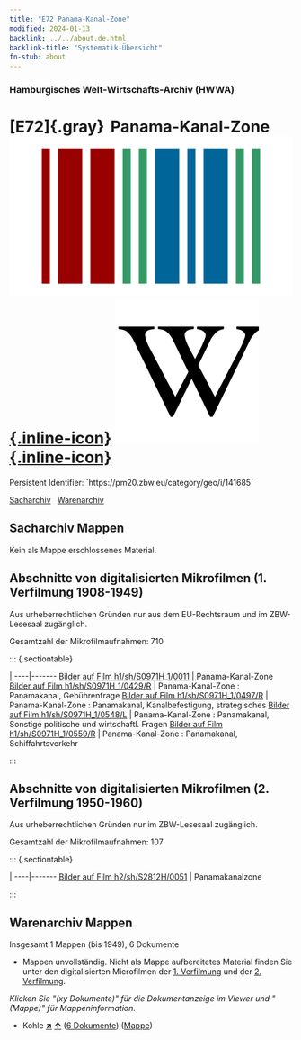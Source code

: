 ```yaml
---
title: "E72 Panama-Kanal-Zone"
modified: 2024-01-13
backlink: ../../about.de.html
backlink-title: "Systematik-Übersicht"
fn-stub: about
---
```


### Hamburgisches Welt-Wirtschafts-Archiv (HWWA)

# [E72]{.gray}&#8201; Panama-Kanal-Zone &#160; [![Wikidata](/images/Wikidata-logo.svg "Wikidata"){.inline-icon}](http://www.wikidata.org/entity/Q498979) [![Wikipedia](/images/Wikipedia-W.svg "Wikipedia"){.inline-icon}](https://de.wikipedia.org/wiki/Panamakanalzone)

<div class="hint">Persistent Identifier: `https://pm20.zbw.eu/category/geo/i/141685`</div>




[Sacharchiv](#sacharchiv-mappen) &#160; [Warenarchiv](#warenarchiv-mappen)





## Sacharchiv Mappen








Kein als Mappe erschlossenes Material.



<a id="filmsections" />

## Abschnitte von digitalisierten Mikrofilmen (1. Verfilmung 1908-1949)

<p>Aus urheberrechtlichen Gründen nur aus dem EU-Rechtsraum und im ZBW-Lesesaal zugänglich.</p>


<p>Gesamtzahl der Mikrofilmaufnahmen: 710</p>





::: {.sectiontable}

 | 
----|-------
<a class="btn" href="https://pm20.zbw.eu/film/h1/sh/S0971H_1/0011" rel="nofollow">Bilder auf Film h1/sh/S0971H_1/0011</a> | Panama-Kanal-Zone
<a class="btn" href="https://pm20.zbw.eu/film/h1/sh/S0971H_1/0429/R" rel="nofollow">Bilder auf Film h1/sh/S0971H_1/0429/R</a> | Panama-Kanal-Zone : Panamakanal, Gebührenfrage
<a class="btn" href="https://pm20.zbw.eu/film/h1/sh/S0971H_1/0497/R" rel="nofollow">Bilder auf Film h1/sh/S0971H_1/0497/R</a> | Panama-Kanal-Zone : Panamakanal, Kanalbefestigung, strategisches
<a class="btn" href="https://pm20.zbw.eu/film/h1/sh/S0971H_1/0548/L" rel="nofollow">Bilder auf Film h1/sh/S0971H_1/0548/L</a> | Panama-Kanal-Zone : Panamakanal, Sonstige politische und wirtschaftl. Fragen
<a class="btn" href="https://pm20.zbw.eu/film/h1/sh/S0971H_1/0559/R" rel="nofollow">Bilder auf Film h1/sh/S0971H_1/0559/R</a> | Panama-Kanal-Zone : Panamakanal, Schiffahrtsverkehr


:::




## Abschnitte von digitalisierten Mikrofilmen (2. Verfilmung 1950-1960)

<p>Aus urheberrechtlichen Gründen nur im ZBW-Lesesaal zugänglich.</p>


<p>Gesamtzahl der Mikrofilmaufnahmen: 107</p>





::: {.sectiontable}

 | 
----|-------
<a class="btn" href="https://pm20.zbw.eu/film/h2/sh/S2812H/0051" rel="nofollow">Bilder auf Film h2/sh/S2812H/0051</a> | Panamakanalzone


:::














## Warenarchiv Mappen










Insgesamt 1 Mappen (bis 1949), 6 Dokumente
- Mappen unvollständig.  Nicht als Mappe aufbereitetes Material finden Sie
unter den digitalisierten Microfilmen der [1. Verfilmung](/film/h1_wa.de.html)
und der [2. Verfilmung](/film/h2_wa.de.html).

_Klicken Sie "(xy Dokumente)" für die Dokumentanzeige im Viewer und "(Mappe)" für Mappeninformation._



- Kohle [**&nearr;**](../../../ware/i/143120/about.de.html "Kohle (XXX in der ganzen Welt)") [**&uarr;**](../../../ware/about.de.html#PRB02.01 "Warensystematik") (<a href="https://pm20.zbw.eu/iiifview/folder/wa/143120,141685" title="über: Kohle : Panama-Kanal-Zone" target="_blank">6 Dokumente</a>) ([Mappe](../../../../folder/wa/1431xx/143120/1416xx/141685/about.de.html))




